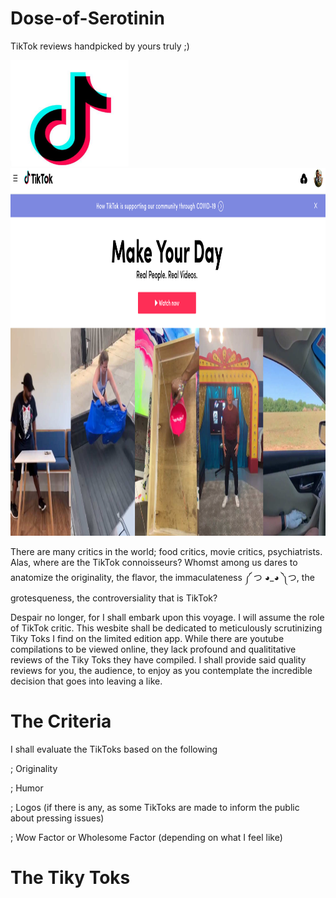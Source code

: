# Dose-of-Serotinin
TikTok reviews handpicked by yours truly ;)

<img src="TikTok.png" alt="aletter" width="189" height="170" > <img src="TikTok Main Page.png" alt="aletter" width="902" height="588" >

There are many critics in the world; food critics, movie critics, psychiatrists. Alas, where are the TikTok connoisseurs? Whomst among us dares to anatomize the originality, the flavor, the immaculateness ༼ つ ◕_◕ ༽つ, the grotesqueness, the controversiality that is TikTok?

Despair no longer, for I shall embark upon this voyage. I will assume the role of TikTok critic. This wesbite shall be dedicated to meticulously scrutinizing Tiky Toks I find on the limited edition app. While there are youtube compilations to be viewed online, they lack profound and qualititative reviews of the Tiky Toks they have compiled. I shall provide said quality reviews for you, the audience, to enjoy as you contemplate the incredible decision that goes into leaving a like.

<h1> The Criteria </h1>

I shall evaluate the TikToks based on the following

; Originality

; Humor

; Logos (if there is any, as some TikToks are made to inform the public about pressing issues)

; Wow Factor or Wholesome Factor (depending on what I feel like)

<h1> The Tiky Toks </h1>
